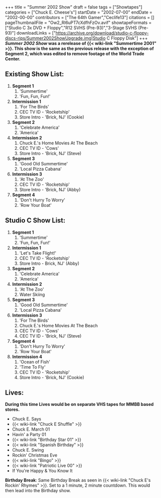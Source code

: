 +++
title = "Summer 2002 Show"
draft = false
tags = ["Showtapes"]
categories = ["Chuck E. Cheese's"]
startDate = "2002-07-00"
endDate = "2002-00-00"
contributors = ["The 64th Gamer","Ceclife13"]
citations = []
pageThumbnailFile = "Ow2_Rl6uPT7cXdfhFzOv.avif"
showtapeFormats = ["Studio C 3x DVD + Floppy","R12 SVHS (Pre-93)","3-Stage SVHS (Pre-93)"]
downloadLinks = ["https://archive.org/download/studio-c-floppy-discs-rips/Summer2002ShowUpgrade.img|Studio C Floppy Disk"]
+++
***Summer 2002 Show* was a rerelease of {{< wiki-link "Summertime 2001" >}}. This show is the same as the previous release with the exception of Segment 2, which was edited to remove footage of the World Trade Center.**

## Existing Show List:

1.  **Segment 1**
    1.  'Summertime'
    2.  'Fun, Fun, Fun!'
2.  **Intermission 1**
    1.  'For The Birds'
    2.  CEC TV ID - 'Rocketship'
    3.  Store Intro - 'Brick, NJ' (Cookie)
3.  **Segment 2**
    1.  'Celebrate America'
    2.  'America'
4.  **Intermission 2**
    1.  Chuck E.'s Home Movies At The Beach
    2.  CEC TV ID - 'Cows'
    3.  Store Intro - 'Brick, NJ' (Steve)
5.  **Segment 3**
    1.  'Good Old Summertime'
    2.  'Local Pizza Cabana'
6.  **Intermission 3**
    1.  'At The Zoo'
    2.  CEC TV ID - 'Rocketship'
    3.  Store Intro - 'Brick, NJ' (Abby)
7.  **Segment 4**
    1.  'Don't Hurry To Worry'
    2.  'Row Your Boat'

## Studio C Show List:

1.  **Segment 1**
    1.  'Summertime'
    2.  'Fun, Fun, Fun!'
2.  **Intermission 1**
    1.  'Let's Take Flight!'
    2.  CEC TV ID - 'Rocketship'
    3.  Store Intro - Brick, NJ' (Abby)
3.  **Segment 2**
    1.  'Celebrate America'
    2.  'America'
4.  **Intermission 2**
    1.  'At The Zoo'
    2.  Water Skiing
5.  **Segment 3**
    1.  'Good Old Summertime'
    2.  'Local Pizza Cabana'
6.  **Intermission 3**
    1.  'For The Birds'
    2.  Chuck E.'s Home Movies At The Beach
    3.  CEC TV ID - 'Cows'
    4.  CEC TV ID - 'Brick, NJ' (Steve)
7.  **Segment 4**
    1.  'Don't Hurry To Worry'
    2.  'Row Your Boat'
8.  **Intermission 4**
    1.  'Ocean of Fish'
    2.  'Time To Fly'
    3.  CEC TV ID - 'Rocketship'
    4.  Store Intro - 'Brick, NJ' (Cookie)

## Lives:

**During this time Lives would be on separate VHS tapes for MMBB based stores.**

- Chuck E. Says
- {{< wiki-link "Chuck E Shuffle" >}}
- Chuck E. March 01
- Havin' a Party 01
- {{< wiki-link "Birthday Star 01" >}}
- {{< wiki-link "Spanish Birthday" >}}
- Chuck E. Swing
- Rockin' Christmas Eve
- {{< wiki-link "Bingo" >}}
- {{< wiki-link "Patriotic Live 00" >}}
- If You're Happy & You Know It

**Birthday Break**: Same Birthday Break as seen in {{< wiki-link "Chuck E's Rockin' Rhymes" >}}. Set to a 1 minute, 2 minute countdown. This would then lead into the Birthday show.
